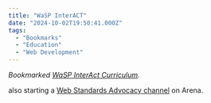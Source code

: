 ```yaml
---
title: "WaSP InterACT"
date: "2024-10-02T19:50:41.000Z"
tags: 
  - "Bookmarks"
  - "Education"
  - "Web Development"
---
```


_Bookmarked [WaSP InterAct Curriculum](https://teach.webstandards.org/)._

also starting a [Web Standards Advocacy channel](https://www.are.na/nick-simson/web-standards-advocacy) on Arena.
